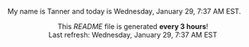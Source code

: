 My name is Tanner and today is Wednesday, January 29, 7:37 AM EST.

<p align="center">This <i>README</i> file is generated <b>every 3 hours</b>!</br>Last refresh: Wednesday, January 29, 7:37 AM EST<br /></p>
